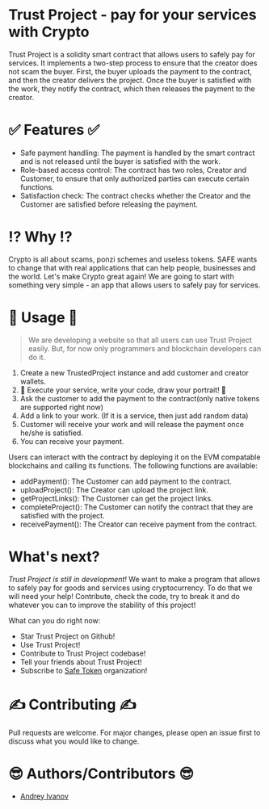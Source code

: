 # Trust Project - pay for your services with Crypto

Trust Project is a solidity smart contract that allows users to safely pay for services. It implements a two-step process to ensure that the creator does not scam the buyer. First, the buyer uploads the payment to the contract, and then the creator delivers the project. Once the buyer is satisfied with the work, they notify the contract, which then releases the payment to the creator.

# ✅ Features ✅

- Safe payment handling: The payment is handled by the smart contract and is not released until the buyer is satisfied with the work.
- Role-based access control: The contract has two roles, Creator and Customer, to ensure that only authorized parties can execute certain functions.
- Satisfaction check: The contract checks whether the Creator and the Customer are satisfied before releasing the payment.

# ⁉️ Why ⁉️

Crypto is all about scams, ponzi schemes and useless tokens. SAFE wants to change that with real applications that can help people, businesses and the world.
Let's make Crypto great again! We are going to start with something very simple - an app that allows users to safely pay for services.

# 🧾 Usage 🧾

> We are developing a website so that all users can use Trust Project easily. But, for now only programmers and blockchain developers can do it.

1. Create a new TrustedProject instance and add customer and creator wallets.
2. 🚀 Execute your service, write your code, draw your portrait! 🚀 
3. Ask the customer to add the payment to the contract(only native tokens are supported right now)
4. Add a link to your work. (If it is a service, then just add random data)
5. Customer will receive your work and will release the payment once he/she is satisfied.
6. You can receive your payment.

Users can interact with the contract by deploying it on the EVM compatable blockchains and calling its functions. The following functions are available:

- addPayment(): The Customer can add payment to the contract.
- uploadProject(): The Creator can upload the project link.
- getProjectLinks(): The Customer can get the project links.
- completeProject(): The Customer can notify the contract that they are satisfied with the project.
- receivePayment(): The Creator can receive payment from the contract.


# What's next?

*Trust Project is still in development!* We want to make a program that allows to safely pay for goods and services using cryptocurrency.
To do that we will need your help! Contribute, check the code, try to break it and do whatever you can to improve the stability of this project!

What can you do right now:

- Star Trust Project on Github!
- Use Trust Project!
- Contribute to Trust Project codebase!
- Tell your friends about Trust Project!
- Subscribe to [Safe Token](https://github.com/Safe-Token) organization!

# ✍️ Contributing ✍️

Pull requests are welcome. For major changes, please open an issue first to discuss what you would like to change.


# 😎 Authors/Contributors 😎

- [Andrey Ivanov](https://github.com/knucklesuganda)
